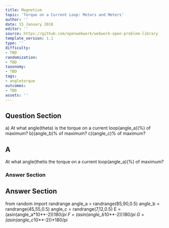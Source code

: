```yaml
---
title: Magnetism
topic: 'Torque on a Current Loop: Motors and Meters'
author: ''
date: 15 January 2018
editor: ''
source: https://github.com/openwebwork/webwork-open-problem-library
template_version: 1.1
type: ''
difficulty:
- TBD
randomization:
- TBD
taxonomy:
- TBD
tags:
- angletorque
outcomes:
- TBD
assets: ''
---
```


## Question Section 

a) At what angle(theta) is the torque on a current loop(angle_a)(%) of maximum?
b)(angle_b)% of maximum?
c)(angle_c)% of maximum?

## A
At what angle(thetis the torque on a current loop(angle_a)(%) of maximum?
### Answer Section


## Answer Section

from random import randrange
angle_a = randrange(85,90,0.5)
angle_b = randrange(45,55,0.5)
angle_c = randrange(7,12,0.5)
E = (asin(angle_a*10**-2))*180/pi
F = (asin(angle_b*10**-2))*180/pi
G = (asin(angle_c*10**-2))*180/pi
